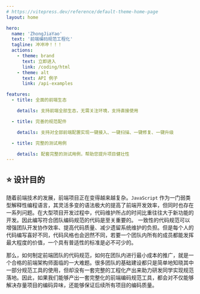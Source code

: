 ```yaml
---
# https://vitepress.dev/reference/default-theme-home-page
layout: home

hero:
  name: 'ZhongJiaYao'
  text: '前端编码规范工程化'
  tagline: 冲冲冲！！！
  actions:
    - theme: brand
      text: 立即进入
      link: /coding/html
    - theme: alt
      text: API 例子
      link: /api-examples

features:
  - title: 全面的前端生态

    details: 支持前端全部生态，无需关注环境，支持直接使用

  - title: 完善的规范配件

    details: 支持对全部前端配置实现一键接入、一键扫描、一键修复、一键升级

  - title: 完整的测试用例

    details: 配套完整的测试用例，帮助您提升项目健壮性
---
```


## :star: 设计目的

随着前端技术的发展，前端项目正在变得越来越复杂。`JavaScript` 作为一门弱类型解释性编程语言，其灵活多变的语法极大的提高了前端开发效率，但同时也存在一系列问题。在大型项目开发过程中，代码维护所占的时间比重往往大于新功能的开发。因此编写符合团队编码规范的代码是至关重要的。 一致性的代码规范可以增强团队开发协作效率、提高代码质量、减少遗留系统维护的负担。但是每个人的代码编写喜好不同，代码风格也会迥然不同，若要一个团队内所有的成员都能发挥最大程度的价值，一个具有普适性的标准是必不可少的。

那么，如何制定前端团队的代码规范，如何在团队内进行最小成本的推广，就是一个合格的前端架构师面临的一大难题。很多团队的基础建设都只是简单地知晓其中一部分规范工具的使用，但却没有一套完整的工程化产出来助力研发同学实现规范落地。因此，如果我们能够产出一套完整化的前端编码规范工具，都会对不仅能够解决存量项目的编码异味，还能够保证后续所有项目的编码质量。

</br>
